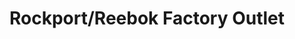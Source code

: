 ---
title: "Rockport/Reebok Factory Outlet"
url: /williamsburg/rockport-reebok-factory-outlet/
shop: Schuhe
---